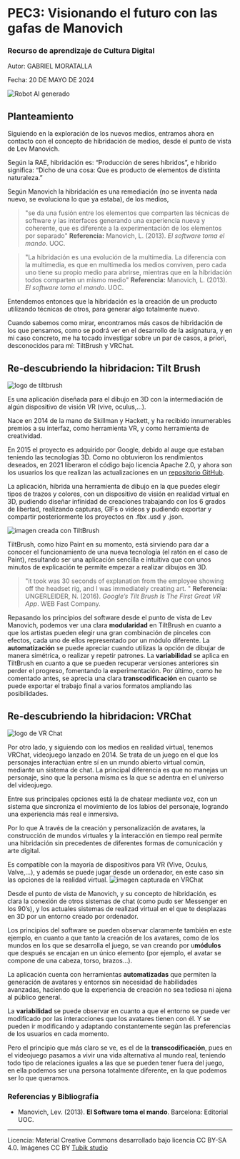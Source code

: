 # PEC3: Visionando el futuro con las gafas de Manovich 

### Recurso de aprendizaje de Cultura Digital 


Autor: GABRIEL MORATALLA


Fecha: 20 DE MAYO DE 2024

![Robot AI generado](https://cdn.pixabay.com/photo/2024/02/19/21/17/ai-generated-8584133_1280.jpg)




## Planteamiento


Siguiendo en la exploración de los nuevos medios, entramos ahora en contacto con el concepto de hibridación de medios, desde el punto de vista de Lev Manovich.

Según la RAE, hibridación es: “Producción de seres híbridos”, e híbrido significa: “Dicho de una cosa: Que es producto de elementos de distinta naturaleza.” 

Según Manovich la hibridación es una remediación (no se inventa nada nuevo, se evoluciona lo que ya estaba), de los medios,

> "se da una fusión entre los elementos que comparten las técnicas de software y las interfaces generando una experiencia nueva y coherente, que es diferente a la experimentación de los elementos por separado" 
**Referencia:**
Manovich, L. (2013). *El software toma el mando*. UOC.

> "La hibridación es una evolución de la multimedia. La diferencia con la multimedia, es que en multimedia los medios conviven, pero cada uno tiene su propio medio para abrirse, mientras que en la hibridación todos comparten un mismo medio"
**Referencia:**
Manovich, L. (2013). *El software toma el mando*. UOC.
 

Entendemos entonces que la hibridación es la creación de un producto utilizando técnicas de otros, para generar algo totalmente nuevo.

Cuando sabemos como mirar, encontramos más casos de hibridación de los que pensamos, como se podrá ver en el desarrollo de la asignatura, y en mi caso concreto, me ha tocado investigar sobre un par de casos, a priori, desconocidos para mí: TiltBrush y VRChat.


## Re-descubriendo la hibridacion: Tilt Brush

![logo de tiltbrush](https://www.realovirtual.com/files/images/1001-2000/1591/591dda0f19eaf.jpeg)

Es una aplicación diseñada para el dibujo en 3D con la intermediación de algún dispositivo de visión VR (vive, oculus,…).

Nace en 2014 de la mano de Skillman y Hackett, y ha recibido innumerables premios a su interfaz, como herramienta VR, y como herramienta de creatividad.



En 2015 el proyecto es adquirido por Google, debido al auge que estaban teniendo las tecnologías 3D. Como no obtuvieron los rendimientos deseados, en 2021 liberaron el código bajo licencia Apache 2.0, y ahora son los usuarios los que realizan las actualizaciones en un  [repositorio GitHub](https://github.com/googlevr/tilt-brush).


La aplicación, hibrida una herramienta de dibujo en la que puedes elegir tipos de trazos y colores, con un dispositivo de visión en realidad virtual en 3D, pudiendo diseñar infinidad de creaciones trabajando con los 6 grados de libertad, realizando capturas, GIFs o videos y pudiendo exportar y compartir posteriormente los proyectos en .fbx .usd y .json.

![imagen creada con TiltBrush](https://www.pixartprinting.es/blog/wp-content/uploads/2017/07/0-Tilt-brush.jpg)

TiltBrush, como hizo Paint en su momento, está sirviendo para dar a conocer el funcionamiento de una nueva tecnología (el ratón en el caso de Paint), resultando ser una aplicación sencilla e intuitiva que con unos minutos de explicación te permite empezar a realizar dibujos en 3D.

> "it took was 30 seconds of explanation from the employee showing off the headset rig, and I was immediately creating art.
"
**Referencia:**
UNGERLEIDER, N. (2016). *Google’s Tilt Brush Is The First Great VR App*. WEB Fast Company.
> 
Repasando los principios del software desde el punto de vista de Lev Manovich, podemos ver una clara **modularidad** en TiltBrush en cuanto a que los artistas pueden elegir una gran combinación de pinceles con efectos, cada uno de ellos representado por un módulo diferente.
La **automatización** se puede apreciar cuando utilizas la opción de dibujar de manera simétrica, o realizar y repetir patrones.
La **variabilidad** se aplica en TiltBrush en cuanto a que se pueden recuperar versiones anteriores sin perder el progreso, fomentando la experimentación.
Por último, como he comentado antes, se aprecia una clara **transcodificación** en cuanto se puede exportar el trabajo final a varios formatos ampliando las posibilidades.
 







## Re-descubriendo la hibridacion: VRChat 
![logo de VR Chat](https://upload.wikimedia.org/wikipedia/commons/thumb/8/8d/Vrchatlogo.png/1920px-Vrchatlogo.png)

Por otro lado, y siguiendo con los medios en realidad virtual, tenemos VRChat, videojuego lanzado en 2014.
Se trata de un juego en el que los personajes interactúan entre sí en un mundo abierto virtual común, mediante un sistema de chat. La principal diferencia es que no manejas un personaje, sino que la persona misma es la que se adentra en el universo del videojuego.

Entre sus principales opciones está la de chatear mediante voz, con un sistema que sincroniza el movimiento de los labios del personaje, logrando una experiencia más real e inmersiva.

Por lo que A través de la creación y personalización de avatares, la construcción de mundos virtuales y la interacción en tiempo real permite una hibridación sin precedentes de diferentes formas de comunicación y arte digital.

Es compatible con la mayoría de dispositivos para VR (Vive, Oculus, Valve,…), y además se puede jugar desde un ordenador, en este caso sin las opciones de la realidad virtual.
![imagen capturada en VRChat](https://miro.medium.com/v2/resize:fit:720/format:webp/1*I5c-QMDHVPeyC35pM1V4Ng.png)


Desde el punto de vista de Manovich, y su concepto de hibridación, es clara la conexión de otros sistemas de chat (como pudo ser Messenger en los 90’s), y los actuales sistemas de realizad virtual en el que te desplazas en 3D por un entorno creado por ordenador.

Los principios del software se pueden observar claramente también en este ejemplo, en cuanto a que tanto la creación de los avatares, como de los mundos en los que se desarrolla el juego, se van creando por u**módulos** que después se encajan en un único elemento (por ejemplo, el avatar se compone de una cabeza, torso, brazos…).

La aplicación cuenta con herramientas **automatizadas** que permiten la generación de avatares y entornos sin necesidad de habilidades avanzadas, haciendo que la experiencia de creación no sea tediosa ni ajena al público general.

La **variabilidad** se puede observar en cuanto a que el entorno se puede ver modificado por las interacciones que los avatares tienen con él. Y se pueden ir modificando y adaptando constantemente según las preferencias de los usuarios en cada momento.

Pero el principio que más claro se ve, es el de la **transcodificación**, pues en el videojuego pasamos a vivir una vida alternativa al mundo real, teniendo todo tipo de relaciones iguales a las que se pueden tener fuera del juego, en ella podemos ser una persona totalmente diferente, en la que podemos ser lo que queramos.


### Referencias y Bibliografía

* Manovich, Lev. (2013). **El Software toma el mando**. Barcelona: Editorial UOC. 


----

Licencia: Material Creative Commons desarrollado bajo licencia CC BY-SA 4.0. Imágenes CC BY [Tubik studio](https://blog.tubikstudio.com/how-to-create-original-flat-illustrations-designers-tips/) 

